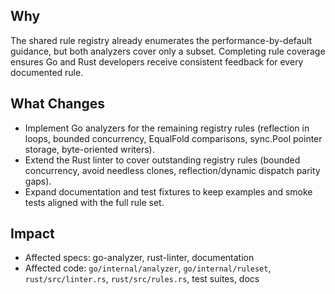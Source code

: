 ## Why
The shared rule registry already enumerates the performance-by-default guidance, but both analyzers cover only a subset. Completing rule coverage ensures Go and Rust developers receive consistent feedback for every documented rule.

## What Changes
- Implement Go analyzers for the remaining registry rules (reflection in loops, bounded concurrency, EqualFold comparisons, sync.Pool pointer storage, byte-oriented writers).
- Extend the Rust linter to cover outstanding registry rules (bounded concurrency, avoid needless clones, reflection/dynamic dispatch parity gaps).
- Expand documentation and test fixtures to keep examples and smoke tests aligned with the full rule set.

## Impact
- Affected specs: go-analyzer, rust-linter, documentation
- Affected code: `go/internal/analyzer`, `go/internal/ruleset`, `rust/src/linter.rs`, `rust/src/rules.rs`, test suites, docs
